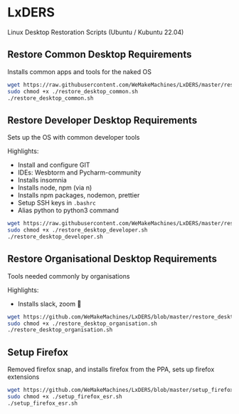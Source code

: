 # LxDERS

Linux Desktop Restoration Scripts (Ubuntu / Kubuntu 22.04)

## Restore Common Desktop Requirements

Installs common apps and tools for the naked OS

```bash
wget https://raw.githubusercontent.com/WeMakeMachines/LxDERS/master/restore_desktop_common.sh
sudo chmod +x ./restore_desktop_common.sh
./restore_desktop_common.sh
```

## Restore Developer Desktop Requirements

Sets up the OS with common developer tools

Highlights:
- Install and configure GIT
- IDEs: Wesbtorm and Pycharm-community
- Installs insomnia
- Installs node, npm (via n)
- Installs npm packages, nodemon, prettier
- Setup SSH keys in `.bashrc`
- Alias python to python3 command

```bash
wget https://raw.githubusercontent.com/WeMakeMachines/LxDERS/master/restore_desktop_developer.sh
sudo chmod +x ./restore_desktop_developer.sh
./restore_desktop_developer.sh
```

## Restore Organisational Desktop Requirements

Tools needed commonly by organisations

Highlights:
- Installs slack, zoom 🤮

```bash
wget https://github.com/WeMakeMachines/LxDERS/blob/master/restore_desktop_organisation.sh
sudo chmod +x ./restore_desktop_organisation.sh
./restore_desktop_organisation.sh
```

## Setup Firefox

Removed firefox snap, and installs firefox from the PPA, sets up firefox extensions

```bash
wget https://github.com/WeMakeMachines/LxDERS/blob/master/setup_firefox_esr.sh
sudo chmod +x ./setup_firefox_esr.sh
./setup_firefox_esr.sh
```